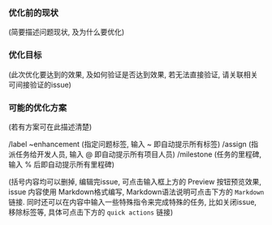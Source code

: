 ### 优化前的现状
(简要描述问题现状, 及为什么要优化)

### 优化目标
(此次优化要达到的效果, 及如何验证是否达到效果, 若无法直接验证, 请关联相关可间接验证的issue)

### 可能的优化方案
(若有方案可在此描述清楚)

/label ~enhancement (指定问题标签, 输入 ~ 即自动提示所有标签)
/assign (指派任务给开发人员, 输入 @ 即自动提示所有项目人员)
/milestone (任务的里程碑, 输入 % 后即自动提示所有里程碑)

(括号内容均可以删掉, 编辑完issue, 可点击输入框上方的 Preview 按钮预览效果, issue 内容使用 Markdown格式编写, Markdown语法说明可点击下方的 `Markdown` 链接. 同时还可以在内容中输入一些特殊指令来完成特殊的任务, 比如关闭issue, 移除标签等, 具体可点击下方的 `quick actions` 链接)
